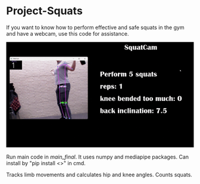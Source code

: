 # Project-Squats

If you want to know how to perform effective and safe squats in the gym and have a webcam, use this code for assistance.

![program showcase](https://github.com/b4uer/Project-Squats/blob/master/squat-gif.gif)

Run main code in _main_final_. It uses numpy and mediapipe packages. Can install by "pip install <<name>>" in cmd.

Tracks limb movements and calculates hip and knee angles. Counts squats.
